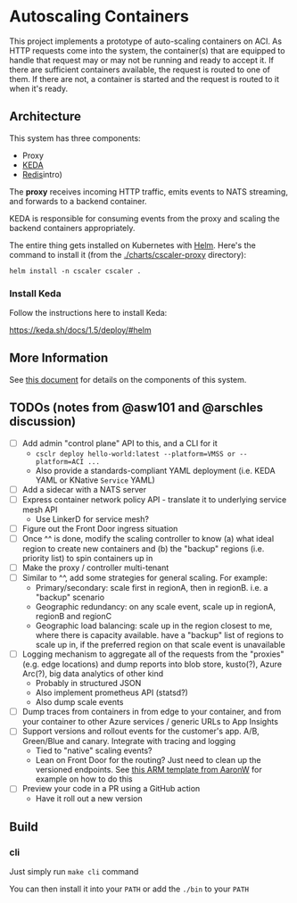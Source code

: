 # Autoscaling Containers

This project implements a prototype of auto-scaling containers on ACI. As HTTP requests come into the system, the container(s) that are equipped to handle that request may or may not be running and ready to accept it. If there are sufficient containers available, the request is routed to one of them.  If there are not, a container is started and the request is routed to it when it's ready.

## Architecture

This system has three components:

- Proxy
- [KEDA](https://keda.sh)
- [Redis](https://redis.io)intro)

The **proxy** receives incoming HTTP traffic, emits events to NATS streaming, and forwards to a backend container.

KEDA is responsible for consuming events from the proxy and scaling the backend containers appropriately.

The entire thing gets installed on Kubernetes with [Helm](https://helm.sh). Here's the command to install it (from the [./charts/cscaler-proxy](./charts/cscaler-proxy) directory):

```shell
helm install -n cscaler cscaler .
```

### Install Keda

Follow the instructions here to install Keda: 

https://keda.sh/docs/1.5/deploy/#helm

## More Information

See [this document](./docs/COMPONENTS.md) for details on the components of this system.

## TODOs (notes from @asw101 and @arschles discussion)

- [ ] Add admin "control plane" API to this, and a CLI for it
    - `csclr deploy hello-world:latest --platform=VMSS or --platform=ACI ...`
    - Also provide a standards-compliant YAML deployment (i.e. KEDA YAML or KNative `Service` YAML)
- [ ] Add a sidecar with a NATS server
- [ ] Express container network policy API - translate it to underlying service mesh API
    - Use LinkerD for service mesh?
- [ ] Figure out the Front Door ingress situation
- [ ] Once ^^ is done, modify the scaling controller to know (a) what ideal region to create new containers and (b) the "backup" regions (i.e. priority list) to spin containers up in
- [ ] Make the proxy / controller multi-tenant
- [ ] Similar to ^^, add some strategies for general scaling. For example:
    - Primary/secondary: scale first in regionA, then in regionB. i.e. a "backup" scenario
    - Geographic redundancy: on any scale event, scale up in regionA, regionB and regionC
    - Geographic load balancing: scale up in the region closest to me, where there is capacity available. have a "backup" list of regions to scale up in, if the preferred region on that scale event is unavailable
- [ ] Logging mechanism to aggregate all of the requests from the "proxies" (e.g. edge locations) and dump reports into blob store, kusto(?), Azure Arc(?), big data analytics of other kind
    - Probably in structured JSON
    - Also implement prometheus API (statsd?)
    - Also dump scale events
- [ ] Dump traces from containers in from edge to your container, and from your container to other Azure services / generic URLs to App Insights
- [ ] Support versions and rollout events for the customer's app. A/B, Green/Blue and canary. Integrate with tracing and logging
    - Tied to "native" scaling events?
    - Lean on Front Door for the routing? Just need to clean up the versioned endpoints. See [this ARM template from AaronW](https://github.com/aaronmsft/aaronmsft-com/blob/master/azure-front-door-container-instances-arm/azuredeploy.json) for example on how to do this
- [ ] Preview your code in a PR using a GitHub action
    - Have it roll out a new version

## Build

### cli

Just simply run ```make cli``` command

You can then install it into your ```PATH``` or add the ```./bin``` to your ```PATH```
